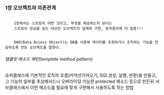 

### 1장 오브젝트와 의존관계

```text

	1장에서는 스프링이 어떤 것이고, 무엇을 제공하는지 보다는
	스프링이 관심을 갖는 대상인 오브젝트의 설계와 구현, 동작원리에 더 집중!!!

```

```text

	DAO(Data Access Object)는 DB를 사용해 데이터를 조회하거나 조작하는 기능을 전담하도록 만든 오브젝트를 말한다.

```

###### 템플릿 메소드 패턴(template method pattern)
슈퍼클래스에 기본적인 로직의 흐름(커넥션가져오기, SQL생성, 실행, 반환)을 만들고, 
그 기능의 일부를 추상메서드나 오버라이딩 가능한 protected 메소드 등으로 만든뒤 
서브클래스에서 이런 메소드를 필요에 맞게 구현해서 사용하도록 하는 방법


```text


```


